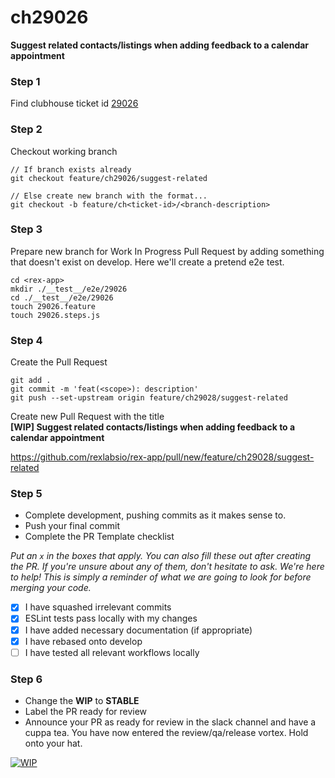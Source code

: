 
# ch29026

__Suggest related contacts/listings when adding feedback to a calendar appointment__

### Step 1
Find clubhouse ticket id [29026](https://app.clubhouse.io/rexlabs/story/29026/suggest-related-contacts-listings-when-adding-feedback-to-a-calendar-appointment)  


### Step 2
Checkout working branch 
```
// If branch exists already
git checkout feature/ch29026/suggest-related  

// Else create new branch with the format...
git checkout -b feature/ch<ticket-id>/<branch-description>
```

### Step 3  
Prepare new branch for Work In Progress Pull Request by adding something that doesn't exist on develop. 
Here we'll create a pretend e2e test.

```
cd <rex-app>
mkdir ./__test__/e2e/29026
cd ./__test__/e2e/29026
touch 29026.feature
touch 29026.steps.js
```

### Step 4
Create the Pull Request

```
git add .
git commit -m 'feat(<scope>): description'
git push --set-upstream origin feature/ch29028/suggest-related
```
Create new Pull Request with the title  
__[WIP] Suggest related contacts/listings when adding feedback to a calendar appointment__

https://github.com/rexlabsio/rex-app/pull/new/feature/ch29028/suggest-related

### Step 5  
- Complete development, pushing commits as it makes sense to.  
- Push your final commit
- Complete the PR Template checklist

_Put an `x` in the boxes that apply. You can also fill these out after creating the PR. If you're unsure about any of them, don't hesitate to ask. We're here to help! This is simply a reminder of what we are going to look for before merging your code._

- [x] I have squashed irrelevant commits
- [x] ESLint tests pass locally with my changes
- [x] I have added necessary documentation (if appropriate)
- [x] I have rebased onto develop
- [ ] I have tested all relevant workflows locally

### Step 6
- Change the __WIP__ to __STABLE__
- Label the PR ready for review
- Announce your PR as ready for review in the slack channel and have a cuppa tea. 
You have now entered the review/qa/release vortex. Hold onto your hat. 

[![WIP](../../../img/rex/rex_ribbon_logo_black.png)](./rexlabs/index.md)
